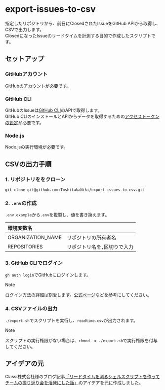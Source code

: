 # export-issues-to-csv
指定したリポジトリから、前日にClosedされたIssueをGitHub APIから取得し、CSVで出力します。  
ClosedになったIssueのリードタイムを計測する目的で作成したスクリプトです。

## セットアップ
### GitHubアカウント
GitHubのアカウントが必要です。

### GitHub CLI
GitHubのIssueは[GitHub CLI](https://docs.github.com/ja/github-cli/github-cli/about-github-cli)のAPIで取得します。  
GitHub CLIのインストールとAPIからデータを取得するための[アクセストークンの設定](https://docs.github.com/ja/authentication/keeping-your-account-and-data-secure/managing-your-personal-access-tokens)が必要です。

### Node.js
Node.jsの実行環境が必要です。

## CSVの出力手順

### 1. リポジトリををクローン
`git clone git@github.com:ToshitakaNiki/export-issues-to-csv.git`

### 2. `.env`の作成
`.env.example`から`.env`を複製し、値を書き換えます。 

| 環境変数名 | |
| :-- | :-- |
| ORGANIZATION_NAME | リポジトリの所有者名 |
| REPOSITORIES | リポジトリ名を`,`区切りで入力 |

### 3. GitHub CLIでログイン
`gh auth login`でGitHubにログインします。

> [!NOTE]
> ログイン方法の詳細は割愛します。[公式ページ](https://cli.github.com/manual/gh_auth_login)などを参考にしてください。

### 4. CSVファイルの出力
`./export.sh`でスクリプトを実行し、`readtime.csv`が出力されます。

> [!NOTE]
> スクリプトの実行権限がない場合は、`chmod -x ./export.sh`で実行権限を付与してください。

## アイデアの元
Classi株式会社様のブログ記事[「リードタイムを測るシェルスクリプトを作ってチームの振り返り会を活発にした話」](https://tech.classi.jp/entry/2024/02/28/124846)のアイデアを元に作成しました。
